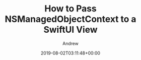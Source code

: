---
title: "How to Pass NSManagedObjectContext to a SwiftUI View"
description: ""
author: Andrew
type: blog
draft: true
date: 2019-08-02T03:11:48+00:00
wip: false
showrecent: true
tags:
  - Core Data
  - SwiftUI
images:
---